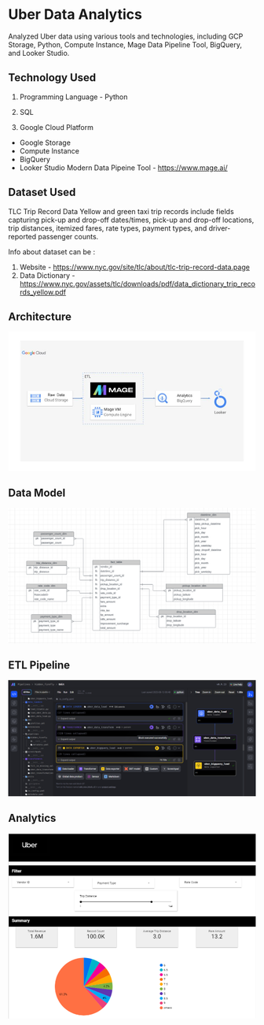 
# Uber Data Analytics

Analyzed Uber data using various tools and technologies, including GCP Storage, Python, Compute Instance, Mage Data Pipeline Tool, BigQuery, and Looker Studio.

## Technology Used

1. Programming Language - Python

2. SQL

3. Google Cloud Platform

- Google Storage
- Compute Instance
- BigQuery
- Looker Studio
Modern Data Pipeine Tool - https://www.mage.ai/


## Dataset Used

TLC Trip Record Data Yellow and green taxi trip records include fields capturing pick-up and drop-off dates/times, pick-up and drop-off locations, trip distances, itemized fares, rate types, payment types, and driver-reported passenger counts.

Info about dataset can be :

1. Website - https://www.nyc.gov/site/tlc/about/tlc-trip-record-data.page
2. Data Dictionary - https://www.nyc.gov/assets/tlc/downloads/pdf/data_dictionary_trip_records_yellow.pdf


## Architecture

![Architecture](https://github.com/Gaurang105/Uber-Data-Analytics/blob/main/architecture.jpg?raw=true)

## Data Model

![Data Model](https://github.com/Gaurang105/Uber-Data-Analytics/blob/main/data_model.png?raw=true)

##  ETL Pipeline

![Pipeline](https://github.com/Gaurang105/Uber-Data-Analytics/blob/main/ETL_Pipeline.png?raw=true)

## Analytics

![Pipeline](https://github.com/Gaurang105/Uber-Data-Analytics/blob/main/analytics.png?raw=true)
